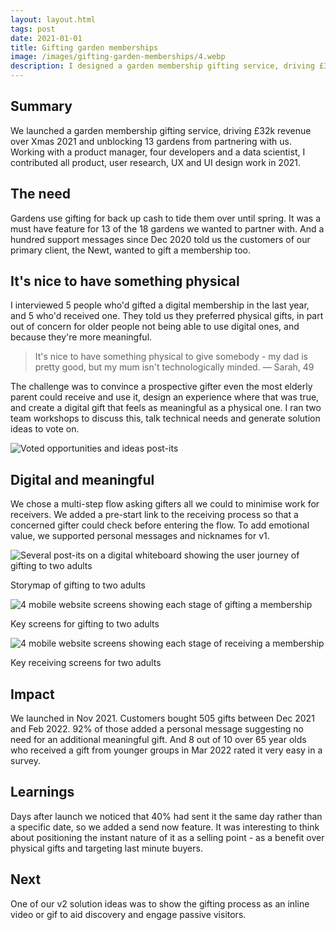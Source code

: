 ```yaml
---
layout: layout.html
tags: post
date: 2021-01-01
title: Gifting garden memberships
image: /images/gifting-garden-memberships/4.webp
description: I designed a garden membership gifting service, driving £32k revenue and unblocking 13 gardens from partnering with us.
---
```

## Summary

We launched a garden membership gifting service, driving £32k revenue over Xmas 2021 and unblocking 13 gardens from partnering with us. Working with a product manager, four developers and a data scientist, I contributed all product, user research, UX and UI design work in 2021.

## The need

Gardens use gifting for back up cash to tide them over until spring. It was a must have feature for 13 of the 18 gardens we wanted to partner with. And a hundred support messages since Dec 2020 told us the customers of our primary client, the Newt, wanted to gift a membership too.

## It's nice to have something physical

I interviewed 5 people who'd gifted a digital membership in the last year, and 5 who'd received one. They told us they preferred physical gifts, in part out of concern for older people not being able to use digital ones, and because they're more meaningful.

> It's nice to have something physical to give somebody - my dad is pretty good, but my mum isn't technologically minded. — Sarah, 49

The challenge was to convince a prospective gifter even the most elderly parent could receive and use it, design an experience where that was true, and create a digital gift that feels as meaningful as a physical one. I ran two team workshops to discuss this, talk technical needs and generate solution ideas to vote on.

![Voted opportunities and ideas post-its](/images/gifting-garden-memberships/voted-opportunities-and-ideas-post-its.jpg)

## Digital and meaningful

We chose a multi-step flow asking gifters all we could to minimise work for receivers. We added a pre-start link to the receiving process so that a concerned gifter could check before entering the flow. To add emotional value, we supported personal messages and nicknames for v1.

![Several post-its on a digital whiteboard showing the user journey of gifting to two adults](/images/gifting-garden-memberships/storymap-of-gifting-to-two-adults.jpg)<figcaption>Storymap of gifting to two adults</figcaption>

![4 mobile website screens showing each stage of gifting a membership](/images/gifting-garden-memberships/key-screens-for-gifting-to-two-adults.jpg)<figcaption>Key screens for gifting to two adults</figcaption>

![4 mobile website screens showing each stage of receiving a membership](/images/gifting-garden-memberships/key-receiving-screens-for-two-adults.jpg)<figcaption>Key receiving screens for two adults</figcaption>

## Impact

We launched in Nov 2021. Customers bought 505 gifts between Dec 2021 and Feb 2022. 92% of those added a personal message suggesting no need for an additional meaningful gift. And 8 out of 10 over 65 year olds who received a gift from younger groups in Mar 2022 rated it very easy in a survey.

## Learnings

Days after launch we noticed that 40% had sent it the same day rather than a specific date, so we added a send now feature. It was interesting to think about positioning the instant nature of it as a selling point - as a benefit over physical gifts and targeting last minute buyers.

## Next

One of our v2 solution ideas was to show the gifting process as an inline video or gif to aid discovery and engage passive visitors.